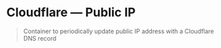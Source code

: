 # Cloudflare — Public IP
> Container to periodically update public IP address with a Cloudflare DNS record
